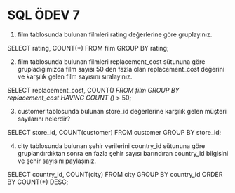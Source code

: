 # SQL ÖDEV 7

1. film tablosunda bulunan filmleri rating değerlerine göre gruplayınız.

SELECT rating, COUNT(*) FROM film 
GROUP BY rating;

2. film tablosunda bulunan filmleri replacement_cost sütununa göre grupladığımızda film sayısı 50 den fazla olan replacement_cost değerini ve karşılık gelen film sayısını sıralayınız.

SELECT replacement_cost, COUNT(*) FROM film 
GROUP BY replacement_cost
HAVING COUNT (*) > 50;

3. customer tablosunda bulunan store_id değerlerine karşılık gelen müşteri sayılarını nelerdir? 

SELECT store_id, COUNT(customer) FROM customer 
GROUP BY store_id;

4. city tablosunda bulunan şehir verilerini country_id sütununa göre gruplandırdıktan sonra en fazla şehir sayısı barındıran country_id bilgisini ve şehir sayısını paylaşınız.

SELECT country_id, COUNT(city) FROM city 
GROUP BY country_id
ORDER BY COUNT(*) DESC;

